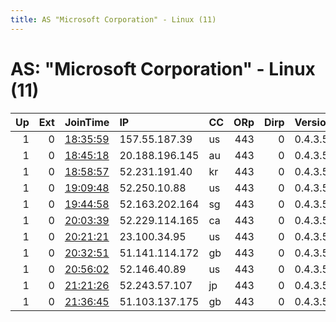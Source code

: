 ```yaml
---
title: AS "Microsoft Corporation" - Linux (11)
---
```


# AS: "Microsoft Corporation" - Linux (11)

|   Up |   Ext | JoinTime                                                                                            | IP             | CC   |   ORp |   Dirp | Version   | Contact   | Nickname   |   eFamMembers |
|-----:|------:|:----------------------------------------------------------------------------------------------------|:---------------|:-----|------:|-------:|:----------|:----------|:-----------|--------------:|
|    1 |     0 | [18:35:59](https://metrics.torproject.org/rs.html#details/B2A9C1C82699C557CFC2E2C9981A589C6DF3E94D) | 157.55.187.39  | us   |   443 |      0 | 0.4.3.5   | None      | Unnamed    |             1 |
|    1 |     0 | [18:45:18](https://metrics.torproject.org/rs.html#details/3231298F3D46E74049E9A24BB1C2D48338B3DE16) | 20.188.196.145 | au   |   443 |      0 | 0.4.3.5   | None      | Unnamed    |             1 |
|    1 |     0 | [18:58:57](https://metrics.torproject.org/rs.html#details/D168E92A743FBB80A4844622149A2D4AC9B7A7AE) | 52.231.191.40  | kr   |   443 |      0 | 0.4.3.5   | None      | Unnamed    |             1 |
|    1 |     0 | [19:09:48](https://metrics.torproject.org/rs.html#details/97F6DA658EE4958B1F788EE07FB786A1D2FDE011) | 52.250.10.88   | us   |   443 |      0 | 0.4.3.5   | None      | Unnamed    |             1 |
|    1 |     0 | [19:44:58](https://metrics.torproject.org/rs.html#details/98D2523ADCF968F571D45068378641A37E32A72B) | 52.163.202.164 | sg   |   443 |      0 | 0.4.3.5   | None      | Unnamed    |             1 |
|    1 |     0 | [20:03:39](https://metrics.torproject.org/rs.html#details/4F2EF22496F58D8C1E6F9B0FBE52586B2FC56BD5) | 52.229.114.165 | ca   |   443 |      0 | 0.4.3.5   | None      | Unnamed    |             1 |
|    1 |     0 | [20:21:21](https://metrics.torproject.org/rs.html#details/ABDA3A2E05D3024BDD9BB60DDD08C1116C3D725B) | 23.100.34.95   | us   |   443 |      0 | 0.4.3.5   | None      | Unnamed    |             1 |
|    1 |     0 | [20:32:51](https://metrics.torproject.org/rs.html#details/27D3ED72F263E665C13DA7CCF276FEDF1E495E19) | 51.141.114.172 | gb   |   443 |      0 | 0.4.3.5   | None      | Unnamed    |             1 |
|    1 |     0 | [20:56:02](https://metrics.torproject.org/rs.html#details/13EFAEAAD888005CA4EB4164C23529F25EEB8975) | 52.146.40.89   | us   |   443 |      0 | 0.4.3.5   | None      | Unnamed    |             1 |
|    1 |     0 | [21:21:26](https://metrics.torproject.org/rs.html#details/3F7C81463DCC0D994280302E4D379368F6C16A27) | 52.243.57.107  | jp   |   443 |      0 | 0.4.3.5   | None      | Unnamed    |             1 |
|    1 |     0 | [21:36:45](https://metrics.torproject.org/rs.html#details/9F466C50FE96B145D8A18BDB9260C5D9C2EA8AA8) | 51.103.137.175 | gb   |   443 |      0 | 0.4.3.5   | None      | Unnamed    |             1 |
